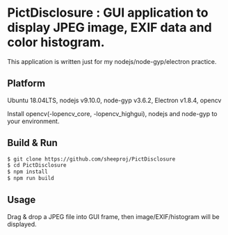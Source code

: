 # PictDisclosure : GUI application to display JPEG image, EXIF data and color histogram.

This application is written just for my nodejs/node-gyp/electron practice.

## Platform

Ubuntu 18.04LTS, nodejs v9.10.0, node-gyp v3.6.2, Electron v1.8.4, opencv

Install opencv(-lopencv_core, -lopencv_highgui), nodejs and node-gyp to your environment.

## Build & Run

```bash
$ git clone https://github.com/sheeproj/PictDisclosure
$ cd PictDisclosure
$ npm install
$ npm run build
```

## Usage

Drag & drop a JPEG file into GUI frame, then image/EXIF/histogram will be displayed.
